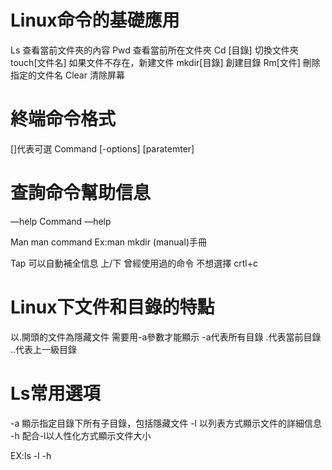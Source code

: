 # Linux命令的基礎應用
 Ls 查看當前文件夾的內容
Pwd 查看當前所在文件夾
Cd [目錄] 切換文件夾
touch[文件名] 如果文件不存在，新建文件
mkdir[目錄] 創建目錄
Rm[文件] 刪除指定的文件名
Clear 清除屏幕

# 終端命令格式
[]代表可選
Command [-options] [paratemter]
 
# 查詢命令幫助信息

—help
Command —help

Man
man command
Ex:man mkdir
(manual)手冊

Tap	可以自動補全信息
上/下 曾經使用過的命令
不想選擇 crtl+c

# Linux下文件和目錄的特點
以.開頭的文件為隱藏文件 需要用-a參數才能顯示
-a代表所有目錄
.代表當前目錄
..代表上一級目錄

# Ls常用選項
-a 顯示指定目錄下所有子目錄，包括隱藏文件
-l  以列表方式顯示文件的詳細信息
-h 配合-l以人性化方式顯示文件大小

EX:ls -l -h
